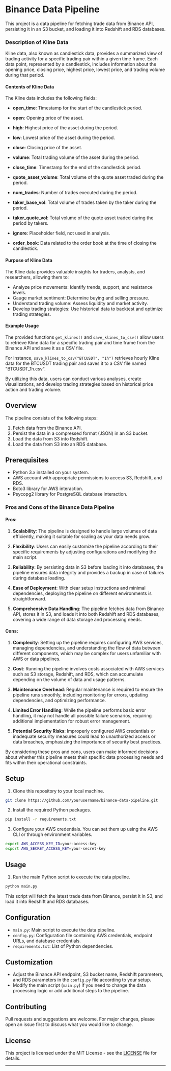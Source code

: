 # Binance Data Pipeline

This project is a data pipeline for fetching trade data from Binance API, persisting it in an S3 bucket, and loading it into Redshift and RDS databases. 

### Description of Kline Data
Kline data, also known as candlestick data, provides a summarized view of trading activity for a specific trading pair within a given time frame. Each data point, represented by a candlestick, includes information about the opening price, closing price, highest price, lowest price, and trading volume during that period.

#### Contents of Kline Data
The Kline data includes the following fields:
- **open_time**: Timestamp for the start of the candlestick period.
- **open**: Opening price of the asset.
- **high**: Highest price of the asset during the period.
- **low**: Lowest price of the asset during the period.

- **close**: Closing price of the asset.
- **volume**: Total trading volume of the asset during the period.
- **close_time**: Timestamp for the end of the candlestick period.
- **quote_asset_volume**: Total volume of the quote asset traded during the period.
- **num_trades**: Number of trades executed during the period.
- **taker_base_vol**: Total volume of trades taken by the taker during the period.
- **taker_quote_vol**: Total volume of the quote asset traded during the period by takers.
- **ignore**: Placeholder field, not used in analysis.
- **order_book**: Data related to the order book at the time of closing the candlestick.

#### Purpose of Kline Data

The Kline data provides valuable insights for traders, analysts, and researchers, allowing them to:

- Analyze price movements: Identify trends, support, and resistance levels.
- Gauge market sentiment: Determine buying and selling pressure.
- Understand trading volume: Assess liquidity and market activity.
- Develop trading strategies: Use historical data to backtest and optimize trading strategies.
  
#### Example Usage

The provided functions `get_klines()` and `save_klines_to_csv()` allow users to retrieve Kline data for a specific trading pair and time frame from the Binance API and save it as a CSV file. 

For instance, `save_klines_to_csv("BTCUSDT", "1h")` retrieves hourly Kline data for the BTCUSDT trading pair and saves it to a CSV file named "BTCUSDT_1h.csv".

By utilizing this data, users can conduct various analyses, create visualizations, and develop trading strategies based on historical price action and trading volume.



## Overview

The pipeline consists of the following steps:

1. Fetch data from the Binance API.
2. Persist the data in a compressed format (JSON) in an S3 bucket.
3. Load the data from S3 into Redshift.
4. Load the data from S3 into an RDS database.

## Prerequisites

- Python 3.x installed on your system.
- AWS account with appropriate permissions to access S3, Redshift, and RDS.
- Boto3 library for AWS interaction.
- Psycopg2 library for PostgreSQL database interaction.

### Pros and Cons of the Binance Data Pipeline

#### Pros:

1. **Scalability**: The pipeline is designed to handle large volumes of data efficiently, making it suitable for scaling as your data needs grow.
   
2. **Flexibility**: Users can easily customize the pipeline according to their specific requirements by adjusting configurations and modifying the main script.

3. **Reliability**: By persisting data in S3 before loading it into databases, the pipeline ensures data integrity and provides a backup in case of failures during database loading.

4. **Ease of Deployment**: With clear setup instructions and minimal dependencies, deploying the pipeline on different environments is straightforward.

5. **Comprehensive Data Handling**: The pipeline fetches data from Binance API, stores it in S3, and loads it into both Redshift and RDS databases, covering a wide range of data storage and processing needs.

#### Cons:

1. **Complexity**: Setting up the pipeline requires configuring AWS services, managing dependencies, and understanding the flow of data between different components, which may be complex for users unfamiliar with AWS or data pipelines.

2. **Cost**: Running the pipeline involves costs associated with AWS services such as S3 storage, Redshift, and RDS, which can accumulate depending on the volume of data and usage patterns.

3. **Maintenance Overhead**: Regular maintenance is required to ensure the pipeline runs smoothly, including monitoring for errors, updating dependencies, and optimizing performance.

4. **Limited Error Handling**: While the pipeline performs basic error handling, it may not handle all possible failure scenarios, requiring additional implementation for robust error management.

5. **Potential Security Risks**: Improperly configured AWS credentials or inadequate security measures could lead to unauthorized access or data breaches, emphasizing the importance of security best practices.

By considering these pros and cons, users can make informed decisions about whether this pipeline meets their specific data processing needs and fits within their operational constraints.


## Setup

1. Clone this repository to your local machine.

```bash
git clone https://github.com/yourusername/binance-data-pipeline.git
```

2. Install the required Python packages.

```bash
pip install -r requirements.txt
```

3. Configure your AWS credentials. You can set them up using the AWS CLI or through environment variables.

```bash
export AWS_ACCESS_KEY_ID=your-access-key
export AWS_SECRET_ACCESS_KEY=your-secret-key
```

## Usage

1. Run the main Python script to execute the data pipeline.

```bash
python main.py
```

This script will fetch the latest trade data from Binance, persist it in S3, and load it into Redshift and RDS databases.

## Configuration

- `main.py`: Main script to execute the data pipeline.
- `config.py`: Configuration file containing AWS credentials, endpoint URLs, and database credentials.
- `requirements.txt`: List of Python dependencies.

## Customization

- Adjust the Binance API endpoint, S3 bucket name, Redshift parameters, and RDS parameters in the `config.py` file according to your setup.
- Modify the main script (`main.py`) if you need to change the data processing logic or add additional steps to the pipeline.

## Contributing

Pull requests and suggestions are welcome. For major changes, please open an issue first to discuss what you would like to change.

## License

This project is licensed under the MIT License - see the [LICENSE](LICENSE) file for details.

---
